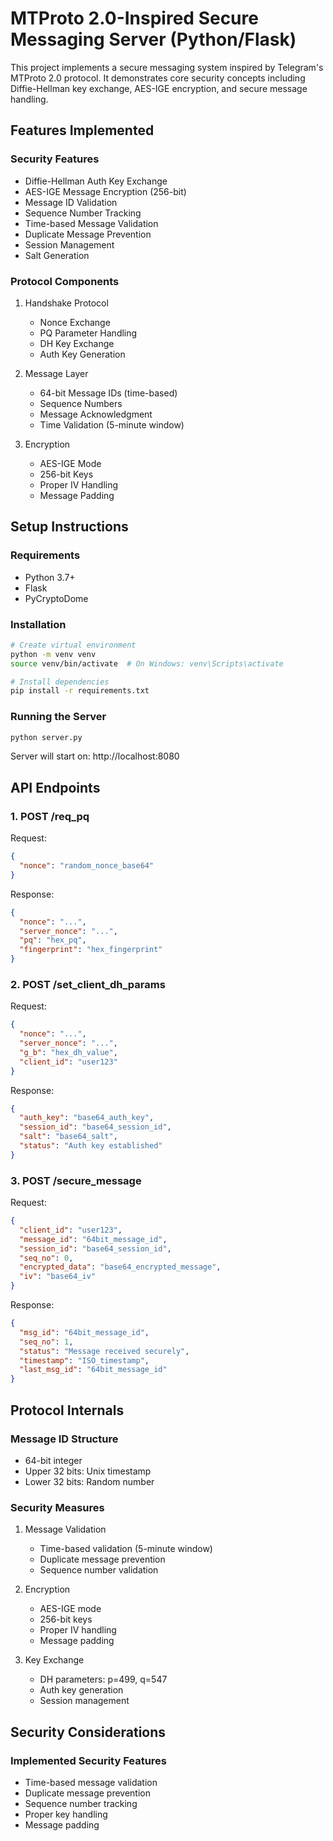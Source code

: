 # MTProto 2.0-Inspired Secure Messaging Server (Python/Flask)

This project implements a secure messaging system inspired by Telegram's MTProto 2.0 protocol. It demonstrates core security concepts including Diffie-Hellman key exchange, AES-IGE encryption, and secure message handling.

## Features Implemented

### Security Features
- Diffie-Hellman Auth Key Exchange
- AES-IGE Message Encryption (256-bit)
- Message ID Validation
- Sequence Number Tracking
- Time-based Message Validation
- Duplicate Message Prevention
- Session Management
- Salt Generation

### Protocol Components
1. Handshake Protocol
   - Nonce Exchange
   - PQ Parameter Handling
   - DH Key Exchange
   - Auth Key Generation

2. Message Layer
   - 64-bit Message IDs (time-based)
   - Sequence Numbers
   - Message Acknowledgment
   - Time Validation (5-minute window)

3. Encryption
   - AES-IGE Mode
   - 256-bit Keys
   - Proper IV Handling
   - Message Padding

## Setup Instructions

### Requirements
- Python 3.7+
- Flask
- PyCryptoDome

### Installation
```bash
# Create virtual environment
python -m venv venv
source venv/bin/activate  # On Windows: venv\Scripts\activate

# Install dependencies
pip install -r requirements.txt
```

### Running the Server
```bash
python server.py
```
Server will start on: http://localhost:8080

## API Endpoints

### 1. POST /req_pq
Request:
```json
{
  "nonce": "random_nonce_base64"
}
```
Response:
```json
{
  "nonce": "...",
  "server_nonce": "...",
  "pq": "hex_pq",
  "fingerprint": "hex_fingerprint"
}
```

### 2. POST /set_client_dh_params
Request:
```json
{
  "nonce": "...",
  "server_nonce": "...",
  "g_b": "hex_dh_value",
  "client_id": "user123"
}
```
Response:
```json
{
  "auth_key": "base64_auth_key",
  "session_id": "base64_session_id",
  "salt": "base64_salt",
  "status": "Auth key established"
}
```

### 3. POST /secure_message
Request:
```json
{
  "client_id": "user123",
  "message_id": "64bit_message_id",
  "session_id": "base64_session_id",
  "seq_no": 0,
  "encrypted_data": "base64_encrypted_message",
  "iv": "base64_iv"
}
```
Response:
```json
{
  "msg_id": "64bit_message_id",
  "seq_no": 1,
  "status": "Message received securely",
  "timestamp": "ISO_timestamp",
  "last_msg_id": "64bit_message_id"
}
```

## Protocol Internals

### Message ID Structure
- 64-bit integer
- Upper 32 bits: Unix timestamp
- Lower 32 bits: Random number

### Security Measures
1. Message Validation
   - Time-based validation (5-minute window)
   - Duplicate message prevention
   - Sequence number validation

2. Encryption
   - AES-IGE mode
   - 256-bit keys
   - Proper IV handling
   - Message padding

3. Key Exchange
   - DH parameters: p=499, q=547
   - Auth key generation
   - Session management

## Security Considerations

### Implemented Security Features
- Time-based message validation
- Duplicate message prevention
- Sequence number tracking
- Proper key handling
- Message padding

